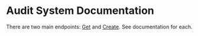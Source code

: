 # Audit System Documentation
There are two main endpoints: [Get](get.md) and [Create](create.md). See documentation for each.
